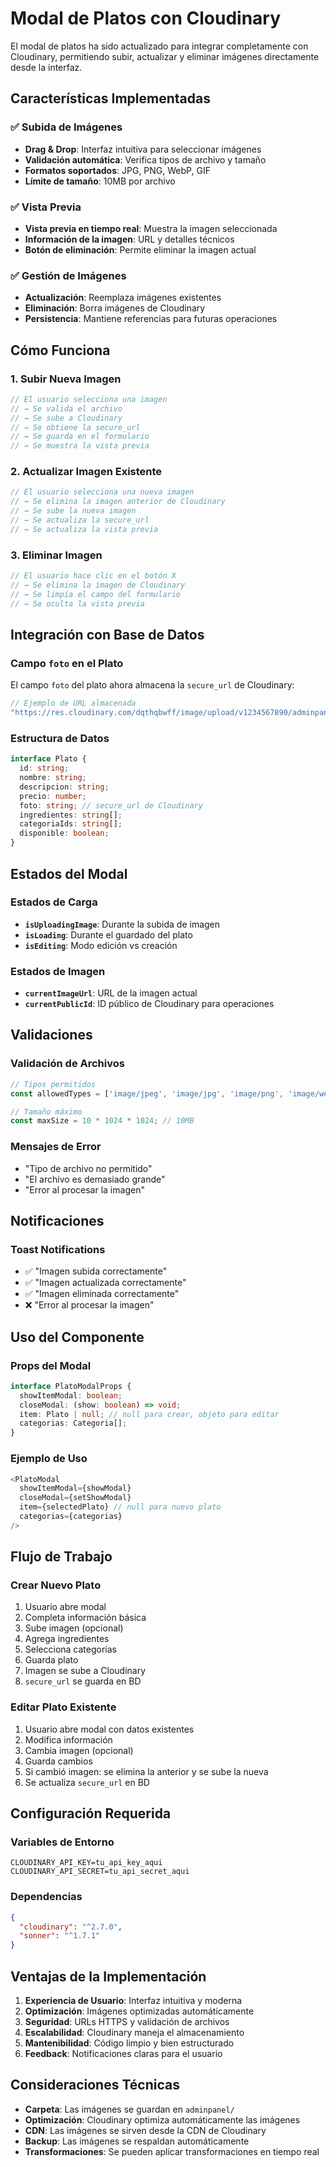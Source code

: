 # Modal de Platos con Cloudinary

El modal de platos ha sido actualizado para integrar completamente con Cloudinary, permitiendo subir, actualizar y eliminar imágenes directamente desde la interfaz.

## Características Implementadas

### ✅ Subida de Imágenes
- **Drag & Drop**: Interfaz intuitiva para seleccionar imágenes
- **Validación automática**: Verifica tipos de archivo y tamaño
- **Formatos soportados**: JPG, PNG, WebP, GIF
- **Límite de tamaño**: 10MB por archivo

### ✅ Vista Previa
- **Vista previa en tiempo real**: Muestra la imagen seleccionada
- **Información de la imagen**: URL y detalles técnicos
- **Botón de eliminación**: Permite eliminar la imagen actual

### ✅ Gestión de Imágenes
- **Actualización**: Reemplaza imágenes existentes
- **Eliminación**: Borra imágenes de Cloudinary
- **Persistencia**: Mantiene referencias para futuras operaciones

## Cómo Funciona

### 1. Subir Nueva Imagen
```typescript
// El usuario selecciona una imagen
// → Se valida el archivo
// → Se sube a Cloudinary
// → Se obtiene la secure_url
// → Se guarda en el formulario
// → Se muestra la vista previa
```

### 2. Actualizar Imagen Existente
```typescript
// El usuario selecciona una nueva imagen
// → Se elimina la imagen anterior de Cloudinary
// → Se sube la nueva imagen
// → Se actualiza la secure_url
// → Se actualiza la vista previa
```

### 3. Eliminar Imagen
```typescript
// El usuario hace clic en el botón X
// → Se elimina la imagen de Cloudinary
// → Se limpia el campo del formulario
// → Se oculta la vista previa
```

## Integración con Base de Datos

### Campo `foto` en el Plato
El campo `foto` del plato ahora almacena la `secure_url` de Cloudinary:

```typescript
// Ejemplo de URL almacenada
"https://res.cloudinary.com/dqthqbwff/image/upload/v1234567890/adminpanel/plato_123.jpg"
```

### Estructura de Datos
```typescript
interface Plato {
  id: string;
  nombre: string;
  descripcion: string;
  precio: number;
  foto: string; // secure_url de Cloudinary
  ingredientes: string[];
  categoriaIds: string[];
  disponible: boolean;
}
```

## Estados del Modal

### Estados de Carga
- **`isUploadingImage`**: Durante la subida de imagen
- **`isLoading`**: Durante el guardado del plato
- **`isEditing`**: Modo edición vs creación

### Estados de Imagen
- **`currentImageUrl`**: URL de la imagen actual
- **`currentPublicId`**: ID público de Cloudinary para operaciones

## Validaciones

### Validación de Archivos
```typescript
// Tipos permitidos
const allowedTypes = ['image/jpeg', 'image/jpg', 'image/png', 'image/webp', 'image/gif'];

// Tamaño máximo
const maxSize = 10 * 1024 * 1024; // 10MB
```

### Mensajes de Error
- "Tipo de archivo no permitido"
- "El archivo es demasiado grande"
- "Error al procesar la imagen"

## Notificaciones

### Toast Notifications
- ✅ "Imagen subida correctamente"
- ✅ "Imagen actualizada correctamente"
- ✅ "Imagen eliminada correctamente"
- ❌ "Error al procesar la imagen"

## Uso del Componente

### Props del Modal
```typescript
interface PlatoModalProps {
  showItemModal: boolean;
  closeModal: (show: boolean) => void;
  item: Plato | null; // null para crear, objeto para editar
  categorias: Categoria[];
}
```

### Ejemplo de Uso
```typescript
<PlatoModal
  showItemModal={showModal}
  closeModal={setShowModal}
  item={selectedPlato} // null para nuevo plato
  categorias={categorias}
/>
```

## Flujo de Trabajo

### Crear Nuevo Plato
1. Usuario abre modal
2. Completa información básica
3. Sube imagen (opcional)
4. Agrega ingredientes
5. Selecciona categorías
6. Guarda plato
7. Imagen se sube a Cloudinary
8. `secure_url` se guarda en BD

### Editar Plato Existente
1. Usuario abre modal con datos existentes
2. Modifica información
3. Cambia imagen (opcional)
4. Guarda cambios
5. Si cambió imagen: se elimina la anterior y se sube la nueva
6. Se actualiza `secure_url` en BD

## Configuración Requerida

### Variables de Entorno
```env
CLOUDINARY_API_KEY=tu_api_key_aqui
CLOUDINARY_API_SECRET=tu_api_secret_aqui
```

### Dependencias
```json
{
  "cloudinary": "^2.7.0",
  "sonner": "^1.7.1"
}
```

## Ventajas de la Implementación

1. **Experiencia de Usuario**: Interfaz intuitiva y moderna
2. **Optimización**: Imágenes optimizadas automáticamente
3. **Seguridad**: URLs HTTPS y validación de archivos
4. **Escalabilidad**: Cloudinary maneja el almacenamiento
5. **Mantenibilidad**: Código limpio y bien estructurado
6. **Feedback**: Notificaciones claras para el usuario

## Consideraciones Técnicas

- **Carpeta**: Las imágenes se guardan en `adminpanel/`
- **Optimización**: Cloudinary optimiza automáticamente las imágenes
- **CDN**: Las imágenes se sirven desde la CDN de Cloudinary
- **Backup**: Las imágenes se respaldan automáticamente
- **Transformaciones**: Se pueden aplicar transformaciones en tiempo real 